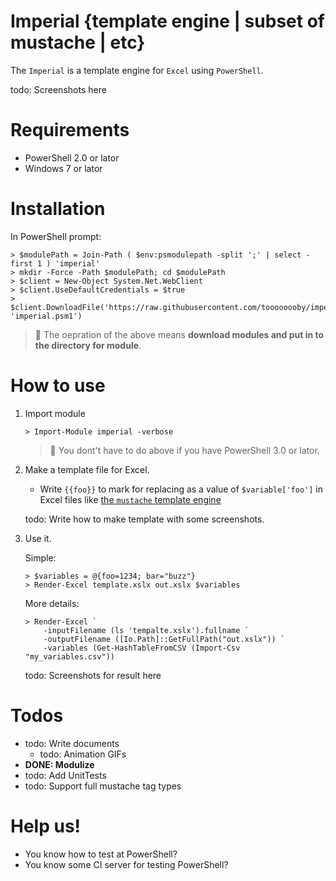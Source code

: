 # Imperial {template engine | subset of mustache | etc}

The `Imperial` is a template engine for `Excel` using `PowerShell`.

todo: Screenshots here

# Requirements

* PowerShell 2.0 or lator
* Windows 7 or lator

# Installation

In PowerShell prompt: 

```
> $modulePath = Join-Path ( $env:psmodulepath -split ';' | select -first 1 ) 'imperial'
> mkdir -Force -Path $modulePath; cd $modulePath
> $client = New-Object System.Net.WebClient
> $client.UseDefaultCredentials = $true
> $client.DownloadFile('https://raw.githubusercontent.com/toooooooby/imperial/master/imperial.psm1', 'imperial.psm1')
```

> :memo: The oepration of the above means **download modules and put in to the directory for module**.

# How to use

1. Import module
    
    ```
    > Import-Module imperial -verbose
    ```

    > :memo: You dont't have to do above if you have PowerShell 3.0 or lator.

1. Make a template file for Excel.

    * Write `{{foo}}` to mark for replacing as a value of `$variable['foo']` in Excel files like [the `mustache` template engine](http://mustache.github.io/)

    todo: Write how to make template with some screenshots.

1. Use it.
    
    Simple:

    ```
    > $variables = @{foo=1234; bar="buzz"}
    > Render-Excel template.xslx out.xslx $variables
    ```

    More details: 

    ```
    > Render-Excel `
        -inputFilename (ls 'tempalte.xslx').fullname `
        -outputFilename ([Io.Path]::GetFullPath("out.xslx")) `
        -variables (Get-HashTableFromCSV (Import-Csv "my_variables.csv"))
    ```

    todo: Screenshots for result here


# Todos

* todo: Write documents
    * todo: Animation GIFs
* **DONE: Modulize**
* todo: Add UnitTests
* todo: Support full mustache tag types 

# Help us!

* You know how to test at PowerShell?
* You know some CI server for testing PowerShell?

